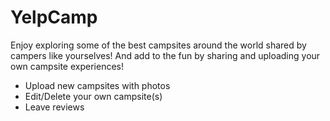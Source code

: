 # YelpCamp

Enjoy exploring some of the best campsites around the world shared by campers like yourselves! And add to the fun by sharing and uploading your own campsite experiences! 

* Upload new campsites with photos
* Edit/Delete your own campsite(s)
* Leave reviews 